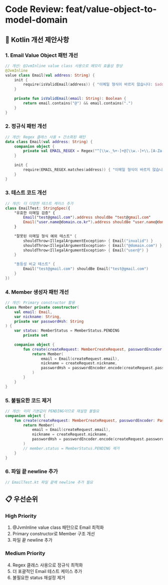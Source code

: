 # Code Review: feat/value-object-to-model-domain

## 🚀 Kotlin 개선 제안사항

### 1. Email Value Object 패턴 개선
```kotlin
// 개선: @JvmInline value class 사용으로 메모리 효율성 향상
@JvmInline
value class Email(val address: String) {
    init {
        require(isValidEmail(address)) { "이메일 형식이 바르지 않습니다: $address" }
    }
    
    private fun isValidEmail(email: String): Boolean {
        return email.contains("@") && email.contains(".")
    }
}
```

### 2. 정규식 패턴 개선
```kotlin
// 개선: Regex 클래스 사용 + 간소화된 패턴
data class Email(val address: String) {
    companion object {
        private val EMAIL_REGEX = Regex("^[\\w._%+-]+@[\\w.-]+\\.[A-Za-z]{2,}$")
    }
    
    init {
        require(EMAIL_REGEX.matches(address)) { "이메일 형식이 바르지 않습니다: $address" }
    }
}
```

### 3. 테스트 코드 개선
```kotlin
// 개선: 더 다양한 테스트 케이스 추가
class EmailTest: StringSpec({
    "유효한 이메일 검증" {
        Email("test@gmail.com").address shouldBe "test@gmail.com"
        Email("user.name@domain.co.kr").address shouldBe "user.name@domain.co.kr"
    }
    
    "잘못된 이메일 형식 예외 테스트" {
        shouldThrow<IllegalArgumentException> { Email("invalid") }
        shouldThrow<IllegalArgumentException> { Email("@domain.com") }
        shouldThrow<IllegalArgumentException> { Email("user@") }
    }
    
    "동등성 비교 테스트" {
        Email("test@gmail.com") shouldBe Email("test@gmail.com")
    }
})
```

### 4. Member 생성자 패턴 개선
```kotlin
// 개선: Primary constructor 활용
class Member private constructor(
    val email: Email,
    var nickname: String,
    private var passwordHsh: String
) {
    var status: MemberStatus = MemberStatus.PENDING
        private set
        
    companion object {
        fun create(createRequest: MemberCreateRequest, passwordEncoder: PasswordEncoder): Member {
            return Member(
                email = Email(createRequest.email),
                nickname = createRequest.nickname,
                passwordHsh = passwordEncoder.encode(createRequest.password)
            )
        }
    }
}
```

### 5. 불필요한 코드 제거
```kotlin
// 개선: 이미 기본값이 PENDING이므로 재설정 불필요
companion object {
    fun create(createRequest: MemberCreateRequest, passwordEncoder: PasswordEncoder): Member {
        return Member(
            email = Email(createRequest.email),
            nickname = createRequest.nickname,
            passwordHsh = passwordEncoder.encode(createRequest.password)
        )
        // member.status = MemberStatus.PENDING 제거
    }
}
```

### 6. 파일 끝 newline 추가
```kotlin
// EmailTest.kt 파일 끝에 newline 추가 필요
```

## 📋 우선순위

### High Priority
1. @JvmInline value class 패턴으로 Email 최적화
2. Primary constructor로 Member 구조 개선
3. 파일 끝 newline 추가

### Medium Priority
4. Regex 클래스 사용으로 정규식 최적화
5. 더 포괄적인 Email 테스트 케이스 추가
6. 불필요한 status 재설정 제거